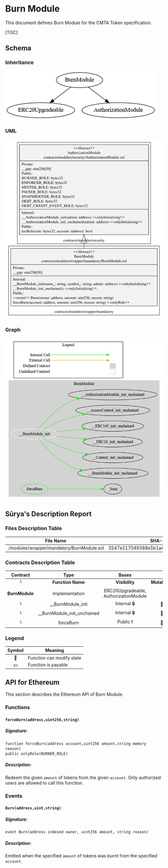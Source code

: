 # Burn Module

This document defines Burn Module for the CMTA Token specification.

[TOC]



## Schema

### Inheritance

![surya_inheritance_BurnModule.sol](../../schema/surya_inheritance/surya_inheritance_BurnModule.sol.png)

### UML

![BurnModule](../../schema/sol2uml/mandatory/BurnModule.svg)

### Graph

![surya_graph_BurnModule.sol](../../schema/surya_graph/surya_graph_BurnModule.sol.png)



## Sūrya's Description Report

### Files Description Table


| File Name                                  | SHA-1 Hash                               |
| ------------------------------------------ | ---------------------------------------- |
| ./modules/wrapper/mandatory/BurnModule.sol | 3547e217049388e5b1a48524255301aac8d301de |


### Contracts Description Table


|    Contract    |            Type             |                 Bases                 |                |                  |
| :------------: | :-------------------------: | :-----------------------------------: | :------------: | :--------------: |
|       └        |      **Function Name**      |            **Visibility**             | **Mutability** |  **Modifiers**   |
|                |                             |                                       |                |                  |
| **BurnModule** |       Implementation        | ERC20Upgradeable, AuthorizationModule |                |                  |
|       └        |      __BurnModule_init      |              Internal 🔒               |       🛑        | onlyInitializing |
|       └        | __BurnModule_init_unchained |              Internal 🔒               |       🛑        | onlyInitializing |
|       └        |          forceBurn          |               Public ❗️                |       🛑        |     onlyRole     |


### Legend

| Symbol | Meaning                   |
| :----: | ------------------------- |
|   🛑    | Function can modify state |
|   💵    | Function is payable       |

## API for Ethereum

This section describes the Ethereum API of Burn Module.

### Functions

#### `forceBurn(address,uint256,string)`

##### Signature:

```solidity
function forceBurn(address account,uint256 amount,string memory reason) 
public onlyRole(BURNER_ROLE)
```

##### Description:

Redeem the given `amount` of tokens from the given `account`.
Only authorized users are allowed to call this function.

### Events

#### `Burn(address,uint,string)`

##### Signature:

```solidity
event Burn(address indexed owner, uint256 amount, string reason)
```

##### Description:

Emitted when the specified `amount` of tokens was burnt from the specified `account`.
